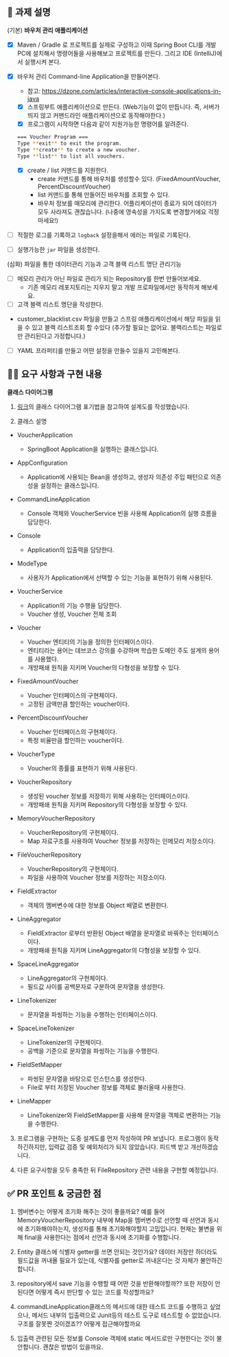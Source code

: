 ## 📌 과제 설명 <!-- 어떤 걸 만들었는지 대략적으로 설명해주세요 -->

(기본) **바우처 관리 애플리케이션**

- [x]  Maven / Gradle 로 프로젝트를 실제로 구성하고 이때 Spring Boot CLI를 개발PC에 설치해서 명령어들을 사용해보고 프로젝트를 만든다. 그리고 IDE (IntelliJ)에서 실행시켜 본다.
- [x]  바우처 관리 Command-line Application을 만들어본다.
    - 참고: https://dzone.com/articles/interactive-console-applications-in-java
    - [x]  스프링부트 애플리케이션으로 만든다. (Web기능이 없이 만듭니다. 즉, 서버가 띄지 않고 커맨드라인 애플리케이션으로 동작해야한다.)
    - [x]  프로그램이 시작하면 다음과 같이 지원가능한 명령어를 알려준다.

   ```bash
   === Voucher Program ===
   Type **exit** to exit the program.
   Type **create** to create a new voucher.
   Type **list** to list all vouchers.
   ```

    - [x]  create / list 커맨드를 지원한다.
        - create 커맨드를 통해 바우처를 생성할수 있다. (FixedAmountVoucher, PercentDiscountVoucher)
        - list 커맨드를 통해 만들어진 바우처를 조회할 수 있다.
        - 바우처 정보를 매모리에 관리한다. 어플리케이션이 종료가 되어 데이터가 모두 사라져도 괜찮습니다. (나중에 영속성을 가지도록 변경할거에요 걱정마세요!)
- [ ]  적절한 로그를 기록하고 `logback` 설정을해서 에러는 파일로 기록된다.
- [ ]  실행가능한 `jar` 파일을 생성한다.

(심화) 파일을 통한 데이터관리 기능과 고객 블랙 리스트 명단 관리기능

- [ ]  메모리 관리가 아닌   파일로 관리가 되는 Repository를 한번 만들어보세요.
    - 기존 메모리 레포지토리는 지우지 말고 개발 프로파일에서만 동작하게 해보세요.
- [ ]  고객 블랙 리스트 명단을 작성한다.
- customer_blacklist.csv 파일을 만들고 스프링 애플리케이션에서 해당 파일을 읽을 수 있고 블랙 리스트조회 할 수있다 (추가할 필요는 없어요. 블랙리스트는 파일로만 관리된다고 가정합니다.)
- [ ]  YAML 프라퍼티를 만들고 어떤 설정을 만들수 있을지 고민해본다.

## 👩‍💻 요구 사항과 구현 내용 <!-- 기능을 Commit 별로 잘개 쪼개고, Commit 별로 설명해주세요 -->
**클래스 다이어그램**

1. [링크](https://www.nextree.co.kr/p6753/)의 클래스 다이어그램 표기법을 참고하여 설계도를 작성했습니다.


2. 클래스 설명


- VoucherApplication
  - SpringBoot Application을 실행하는 클래스입니다.

    
- AppConfiguration
  - Application에 사용되는 Bean을 생성하고, 생성자 의존성 주입 패턴으로 의존성을 설정하는 클래스입니다.


 - CommandLineApplication
   - Console 객체와 VoucherService 빈을 사용해 Application의 실행 흐름을 담당한다.
 

- Console
  - Application의 입출력을 담당한다.


- ModeType
  - 사용자가 Application에서 선택할 수 있는 기능을 표현하기 위해 사용된다.


- VoucherService
  - Application의 기능 수행을 담당한다.
  - Voucher 생성, Voucher 전체 조회 


- Voucher
  - Voucher 엔티티의 기능을 정의한 인터페이스이다.
  - 엔티티라는 용어는 데브코스 강의를 수강하며 학습한 도메인 주도 설계의 용어를 사용했다.
  - 개방패쇄 원칙을 지키며 Voucher의 다형성을 보장할 수 있다.


- FixedAmountVoucher
  - Voucher 인터페이스의 구현체이다.
  - 고정된 금액만큼 할인하는 voucher이다.


- PercentDiscountVoucher
  - Voucher 인터페이스의 구현체이다.
  - 특정 비율만큼 할인하는 voucher이다.


- VoucherType
    - Voucher의 종률를 표현하기 위해 사용된다.

    
- VoucherRepository 
  - 생성된 voucher 정보를 저장하기 위해 사용하는 인터페이스이다.
  - 개방패쇄 원칙을 지키며 Repository의 다형성을 보장할 수 있다.


- MemoryVoucherRepository 
  - VoucherRepository의 구현체이다.
  - Map 자료구조를 사용하여 Voucher 정보를 저장하는 인메모리 저장소이다.


- FileVoucherRepository 
  - VoucherRepository의 구현체이다.
  - 파일을 사용하여 Voucher 정보를 저장하는 저장소이다.


- FieldExtractor
  - 객체의 멤버변수에 대한 정보를 Object 배열로 변환한다.


- LineAggregator 
  - FieldExtractor 로부터 반환된 Object 배열을 문자열로 바꿔주는 인터페이스이다.
  - 개방패쇄 원칙을 지키며 LineAggregator의 다형성을 보장할 수 있다.


- SpaceLineAggregator
  - LineAggregator의 구현체이다.
  - 필드값 사이를 공백문자로 구분하여 문자열을 생성한다. 

    
- LineTokenizer
    - 문자열을 파씽하는 기능을 수행하는 인터페이스이다.


- SpaceLineTokenizer
  - LineTokenizer의 구현체이다.
  - 공백을 기준으로 문자열을 파씽하는 기능을 수행한다.

    
- FieldSetMapper
    - 파씽된 문자열을 바탕으로 인스턴스를 생성한다.
    - File로 부터 저장된 Voucher 정보를 객체로 불러올때 사용한다.

    
- LineMapper
    - LineTokenizer와 FieldSetMapper를 사용해 문자열을 객체로 변환하는 기능을 수행한다.


3. 프로그램을 구현하는 도중 설계도를 먼저 작성하여 PR 보냅니다. 프로그램이 동작하긴하지만, 입력값 검증 및 예외처리가 되지 않았습니다. 피드백 받고 개선하겠습니다. 

4. 다른 요구사항을 모두 충족한 뒤 FileRepository 관련 내용을 구현할 예정입니다.


## ✅ PR 포인트 & 궁금한 점 <!-- 리뷰어 분들이 집중적으로 보셨으면 하는 내용을 적어주세요 -->

1. 멤버변수는 어떻게 초기화 해주는 것이 좋을까요? 예를 들어 MemoryVoucherRepository 내부에 Map을 멤버변수로 선언할 때 선언과 동시에 초기화해야하는지, 생성자를 통해 초기화해야할지 고밉입니다. 현재는 불변을 위해 final을 사용한다는 점에서 선언과 동시에 초기화를 수행합니다.
   
2. Entity 클래스에 식별자 getter를 쓰면 안되는 것인가요? 데이터 저장만 하더라도 필드값을 꺼내욜 필요가 있는데, 식별자를 getter로 꺼내온다는 것 자체가 불안하긴 합니다.

3. repository에서 save 기능을 수행할 때 어떤 것을 반환해야할까?? 또한 저장이 안된다면 어떻게 즉시 판단할 수 있는 코드를 작성할까요?

4. commandLineApplication클래스의 메서드에 대한 테스트 코드를 수행하고 싶었으나, 메서드 내부의 입출력으로 Junit등의 테스트 도구로 테스트할 수 없었습니다. 구조를 잘못짠 것이겠죠?? 어떻게 접근해야할까요

3. 입출력 관련된 모든 정보를 Console 객체에 static 메서드로만 구현한다는 것이 불안합니다. 괜찮은 방법이 있을까요.
